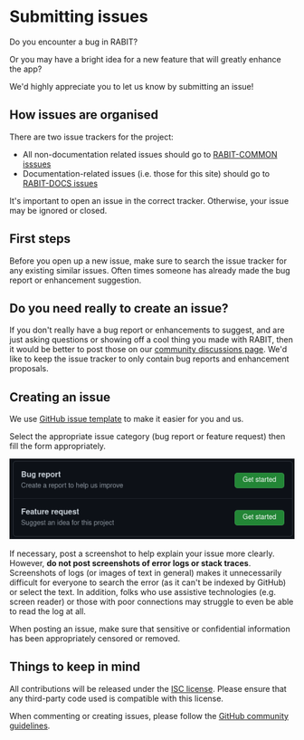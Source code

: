# Submitting issues

Do you encounter a bug in RABIT?

Or you may have a bright idea for a new feature that will greatly enhance the app?

We'd highly appreciate you to let us know by submitting an issue!

## How issues are organised

There are two issue trackers for the project:

- All non-documentation related issues should go to [RABIT-COMMON isssues](https://github.com/FIT3170-FY-Project-7/RABIT-COMMON/issues)
- Documentation-related issues (i.e. those for this site) should go to [RABIT-DOCS issues](https://github.com/FIT3170-FY-Project-7/RABIT-DOCS/issues)

It's important to open an issue in the correct tracker. Otherwise, your issue may be ignored or closed.

## First steps

Before you open up a new issue, make sure to search the issue tracker for any existing similar issues. Often times someone has already made the bug report or enhancement suggestion.

## Do you need really to create an issue?

If you don't really have a bug report or enhancements to suggest, and are just asking questions or showing off a cool thing you made with RABIT, then it would be better to post those on our [community discussions page](https://github.com/FIT3170-FY-Project-7/RABIT-COMMON/discussions). We'd like to keep the issue tracker to only contain bug reports and enhancement proposals.

## Creating an issue

We use [GitHub issue template](https://docs.github.com/en/communities/using-templates-to-encourage-useful-issues-and-pull-requests/about-issue-and-pull-request-templates) to make it easier for you and us.

Select the appropriate issue category (bug report or feature request) then fill the form appropriately.

![](/images/issue-categories.png)

If necessary, post a screenshot to help explain your issue more clearly. However, **do not post screenshots of error logs or stack traces**. Screenshots of logs (or images of text in general) makes it unnecessarily difficult for everyone to search the error (as it can't be indexed by GitHub) or select the text. In addition, folks who use assistive technologies (e.g. screen reader) or those with poor connections may struggle to even be able to read the log at all.

When posting an issue, make sure that sensitive or confidential information has been appropriately censored or removed.

## Things to keep in mind

All contributions will be released under the [ISC license](https://github.com/FIT3170-FY-Project-7/RABIT-COMMON/blob/main/LICENSE.md). Please ensure that any third-party code used is compatible with this license.

When commenting or creating issues, please follow the [GitHub community guidelines](https://docs.github.com/articles/github-community-guidelines).
